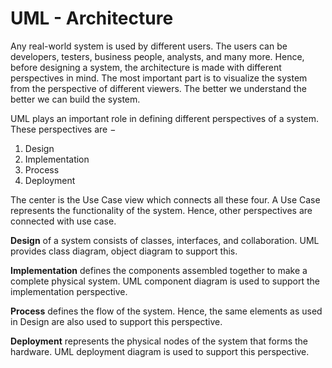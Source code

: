 # UML - Architecture
Any real-world system is used by different users. The users can be developers, testers, business people, analysts, and many more. Hence, before designing a system, the architecture is made with different perspectives in mind. The most important part is to visualize the system from the perspective of different viewers. The better we understand the better we can build the system.

UML plays an important role in defining different perspectives of a system. These perspectives are −

1. Design
2. Implementation
3. Process
4. Deployment

The center is the Use Case view which connects all these four. A Use Case represents the functionality of the system. Hence, other perspectives are connected with use case.

<b>Design</b> of a system consists of classes, interfaces, and collaboration. UML provides class diagram, object diagram to support this.

<b>Implementation</b> defines the components assembled together to make a complete physical system. UML component diagram is used to support the implementation perspective.

<b>Process</b> defines the flow of the system. Hence, the same elements as used in Design are also used to support this perspective.

<b>Deployment</b> represents the physical nodes of the system that forms the hardware. UML deployment diagram is used to support this perspective.

